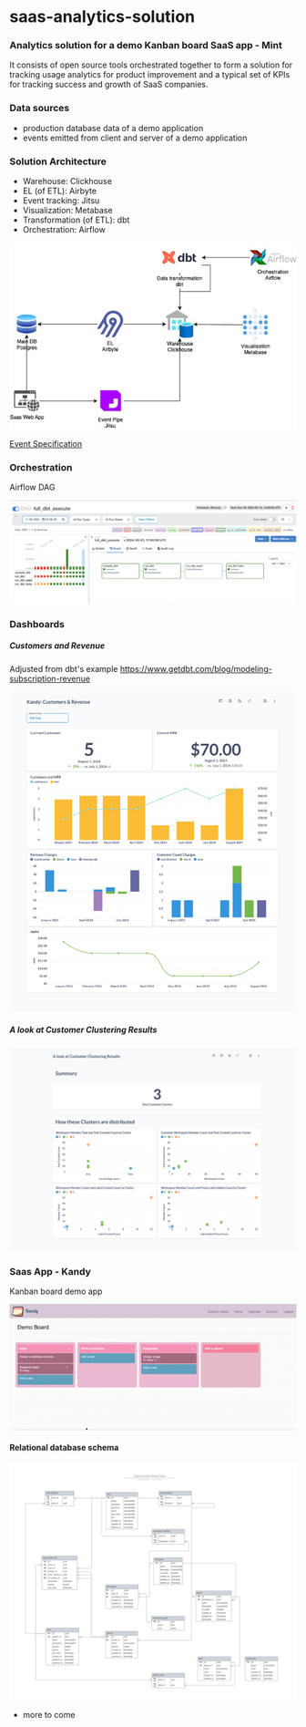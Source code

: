 # saas-analytics-solution

### Analytics solution for a demo Kanban board SaaS app - Mint



It consists of open source tools orchestrated together to form a solution for tracking usage analytics for product improvement
and a typical set of KPIs for tracking success and growth of SaaS companies.

### Data sources
- production database data of a demo application
- events emitted from client and server of a demo application

### Solution Architecture

- Warehouse: Clickhouse
- EL (of ETL): Airbyte
- Event tracking: Jitsu
- Visualization: Metabase
- Transformation (of ETL): dbt
- Orchestration: Airflow

![architecture diagram](diagrams_and_spec/Architecture_diagram.jpg)

[Event Specification](diagrams_and_spec/event_spec.md)

### Orchestration

Airflow DAG

![dag](diagrams_and_spec/data_engineering/airflow_dag.png)

### Dashboards

##### Customers and Revenue

Adjusted from dbt's example https://www.getdbt.com/blog/modeling-subscription-revenue

![customers and revenue dashboard](diagrams_and_spec/dashboards/Kandy%20Customers%20&%20Revenue.png)

##### A look at Customer Clustering Results

![customer cluster dashboard](diagrams_and_spec/dashboards/Kandy%20Customer%20Segments.png)

### Saas App - Kandy

Kanban board demo app

![demo](diagrams_and_spec/Demo.gif)

#### Relational database schema

![database schema](diagrams_and_spec/Database%20schema.png)

+ more to come

